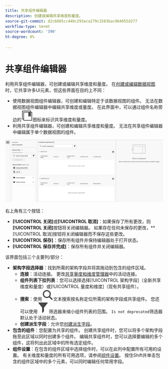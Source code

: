 ```yaml
---
title: 共享组件编辑器
description: 创建或编辑共享维度和量度。
source-git-commit: d2c6605cc440c293aca279c1583bac964055d277
workflow-type: tm+mt
source-wordcount: '390'
ht-degree: 0%

---
```


# 共享组件编辑器

利用共享组件编辑器，可创建或编辑共享维度和量度。 在[创建或编辑数据视图](/help/data-views/create-dataview.md)时，它共享许多UI元素，但这些界面在目的上不同：

* 使用数据视图组件编辑器，可创建和编辑特定于该数据视图的组件。 无法在数据视图组件编辑器中编辑共享维度或量度。 在此界面中，可以通过组件名称旁边的![共享组件图标](/help/assets/icons/CCLibrary.svg)图标来标识共享维度和量度。
* 利用共享组件编辑器，可创建和编辑共享维度和量度。 无法在共享组件编辑器中编辑属于单个数据视图的组件。

![组件编辑器屏幕快照](assets/component-editor.png)

右上角有三个按钮：

* **[!UICONTROL 关闭]**&#x200B;或&#x200B;**[!UICONTROL 取消]**：如果保存了所有更改，则&#x200B;**[!UICONTROL 关闭]**&#x200B;按钮将关闭编辑器。 如果存在任何未保存的更改，**[!UICONTROL 取消]按钮将关闭编辑器而不保存这些更改。
* **[!UICONTROL 保存]**：保存所有组件并保持编辑器处于打开状态。
* **[!UICONTROL 保存并完成]**：保存所有组件并关闭编辑器。

该界面包括三个主要列/部分：

* **架构字段选择器**：找到所需的架构字段并将其拖动到包含的组件区域。
   * **连接**：活动连接。 更改[共享量度和维度管理器](smd-overview.md)中的活动连接。
   * **组件列表下拉列表**：您可以选择选择[!UICONTROL 架构字段]（全新共享维度和量度）或[!UICONTROL 量度和维度]（现有共享组件）。
   * **搜索**：使用![搜索图标](/help/assets/icons/Search.svg)文本搜索按名称定位所需的架构字段或共享组件。 您还可以使用![筛选器图标](/help/assets/icons/Filter.svg)筛选器来缩小组件列表的范围。 `Is not deprecated`筛选器默认处于活动状态。
   * **创建派生字段**：允许您[创建派生字段](/help/data-views/derived-fields/derived-fields.md)。
* **包含的组件**：您配置为共享的组件。 创建共享组件时，您可以将多个架构字段拖至此区域以同时创建多个组件。 编辑共享组件时，您可以选择要编辑的多个组件，这将列出此区域中的所有选定组件。
* **组件设置**：在包含的组件区域中选择组件时，可以在此列中配置所有可用的设置。 有关维度和量度的所有可用选项，请参阅[组件设置](/help/data-views/component-settings/overview.md)。 按住Shift并单击包含的组件区域中的多个元素，可以同时编辑任何常用字段。
